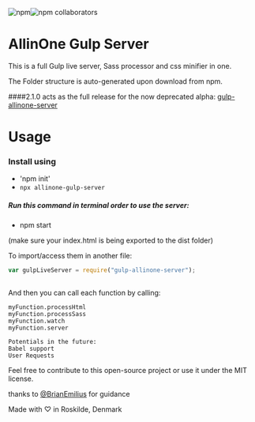 <img alt="npm" src="https://img.shields.io/npm/v/allinone-gulp-server"><img alt="npm collaborators" src="https://img.shields.io/npm/collaborators/allinone-gulp-server">
# AllinOne Gulp Server
This is a full Gulp live server, Sass processor and css minifier in one.
 
The Folder structure is auto-generated upon download from npm.

####2.1.0 acts as the full release for the now deprecated alpha:
[gulp-allinone-server](https://www.npmjs.com/package/gulp-allinone-server "gulp-allinone-server")

# Usage
### Install using 
* 'npm init'
* `npx allinone-gulp-server`
 
##### Run this command in terminal order to use the server:
* npm start 

(make sure your index.html is being exported to the dist folder)

To import/access them in another file:

```javascript
var gulpLiveServer = require("gulp-allinone-server");
 
```

And then you can call each function by calling:

```
myFunction.processHtml
myFunction.processSass
myFunction.watch
myFunction.server
```


```
Potentials in the future:
Babel support
User Requests
```

Feel free to contribute to this open-source project or use it under the MIT license. 

thanks to [@BrianEmilius](https://github.com/BrianEmilius "Brian's Github") for guidance

Made with ♡ in Roskilde, Denmark

